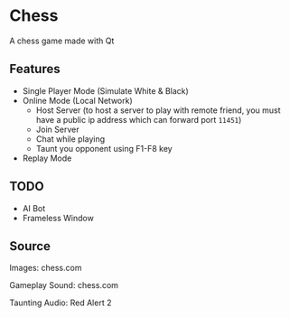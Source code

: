 # Chess

A chess game made with Qt

## Features

- Single Player Mode (Simulate White & Black)
- Online Mode (Local Network)
  - Host Server (to host a server to play with remote friend, you must have a public ip address which can forward port `11451`)
  - Join Server
  - Chat while playing
  - Taunt you opponent using F1-F8 key
- Replay Mode

## TODO

- AI Bot
- Frameless Window

## Source

Images: chess.com

Gameplay Sound: chess.com

Taunting Audio: Red Alert 2

